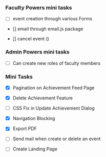 ### Faculty Powers mini tasks

-   [ ] event creation through various Forms

-   [] email through email.js package

-   [] cancel event ()

### Admin Powers mini tasks

-   [ ] Can create new roles of faculty members

### Mini Tasks

-   [x] Pagination on Achievement Feed Page

-   [x] Delete Achievement Feature

-   [ ] CSS Fix in Update Achievement Dialog

-   [x] Navigation Blocking

-   [x] Export PDF

-   [ ] Send mail when create or delete an event

-   [ ] Create Landing Page

